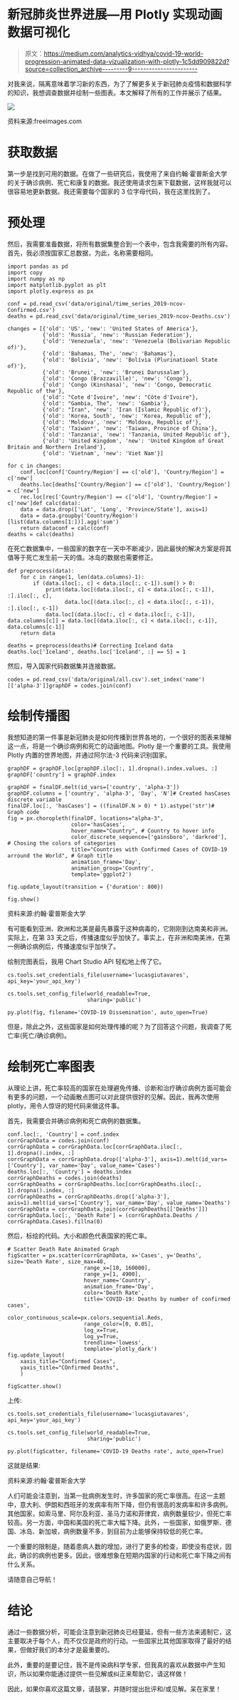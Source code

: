 # 新冠肺炎世界进展—用 Plotly 实现动画数据可视化

> 原文：<https://medium.com/analytics-vidhya/covid-19-world-progression-animated-data-vizualization-with-plotly-1c5dd909822d?source=collection_archive---------9----------------------->

对我来说，隔离意味着学习新的东西，为了了解更多关于新冠肺炎疫情和数据科学的知识，我想调查数据并绘制一些图表。本文解释了所有的工作并展示了结果。

![](img/e5287d1d33f38619cdc803917dcb4fb7.png)

资料来源:freeimages.com

# 获取数据

第一步是找到可用的数据。在做了一些研究后，我使用了来自约翰·霍普斯金大学的关于确诊病例、死亡和康复的数据。我还使用请求包来下载数据，这样我就可以很容易地更新数据。我还需要每个国家的 3 位字母代码，我在这里找到了。

# 预处理

然后，我需要准备数据，将所有数据集整合到一个表中，包含我需要的所有内容。首先，我必须按国家汇总数据，为此，名称需要相同。

```
import pandas as pd
import copy
import numpy as np
import matplotlib.pyplot as plt
import plotly.express as px

conf = pd.read_csv('data/original/time_series_2019-ncov-Confirmed.csv')
deaths = pd.read_csv('data/original/time_series_2019-ncov-Deaths.csv')

changes = [{'old': 'US', 'new': 'United States of America'},
           {'old': 'Russia', 'new': 'Russian Federation'},
           {'old': 'Venezuela', 'new': 'Venezuela (Bolivarian Republic of)'},
           {'old': 'Bahamas, The', 'new': 'Bahamas'},
           {'old': 'Bolívia', 'new': 'Bolívia (Plurinatioanl State of)'},
           {'old': 'Brunei', 'new': 'Brunei Darussalam'},
           {'old': 'Congo (Brazzaville)', 'new': 'Congo'},
           {'old': 'Congo (Kinshasa)', 'new': 'Congo, Democratic Republic of the'},
           {'old': "Cote d'Ivoire", 'new': "Côte d'Ivoire"},
           {'old': "Gambia, The", 'new': 'Gambia'},
           {'old': "Iran", 'new': 'Iran (Islamic Republic of)'},
           {'old': 'Korea, South', 'new': 'Korea, Republic of'},
           {'old': 'Moldova', 'new': 'Moldova, Republic of'},
           {'old': 'Taiwan*', 'new': 'Taiwan, Province of China'},
           {'old': 'Tanzania', 'new': 'Tanzania, United Republic of'},
           {'old': 'United Kingdom', 'new': 'United Kingdom of Great Britain and Northern Ireland'},
           {'old': 'Vietnam', 'new': 'Viet Nam'}]

for c in changes:
    conf.loc[conf['Country/Region'] == c['old'], 'Country/Region'] = c['new']
    deaths.loc[deaths['Country/Region'] == c['old'], 'Country/Region'] = c['new']
    rec.loc[rec['Country/Region'] == c['old'], 'Country/Region'] = c['new']def calc(data):
    data = data.drop(['Lat', 'Long', 'Province/State'], axis=1)
    data = data.groupby('Country/Region')[list(data.columns[1:])].agg('sum')
    return dataconf = calc(conf)
deaths = calc(deaths)
```

在死亡数据集中，一些国家的数字在一天中不断减少，因此最快的解决方案是将其值等于死亡发生前一天的值。冰岛的数据也需要修正。

```
def preprocess(data):
    for c in range(1, len(data.columns)-1):
        if (data.iloc[:, c] < data.iloc[:, c-1]).sum() > 0:
            print(data.loc[(data.iloc[:, c] < data.iloc[:, c-1]), :].iloc[:, c],
                  data.loc[(data.iloc[:, c] < data.iloc[:, c-1]), :].iloc[:, c-1])
            data.loc[(data.iloc[:, c] < data.iloc[:, c-1]), data.columns[c]] = data.loc[(data.iloc[:, c] < data.iloc[:, c-1]), data.columns[c-1]]
    return data

deaths = preprocess(deaths)# Correcting Iceland data
deaths.loc['Iceland', deaths.loc['Iceland', :] == 5] = 1
```

然后，导入国家代码数据集并连接数据。

```
codes = pd.read_csv('data/original/all.csv').set_index('name')[['alpha-3']]graphDF = codes.join(conf)
```

# 绘制传播图

我想知道的第一件事是新冠肺炎是如何传播到世界各地的，一个很好的图表来理解这一点，将是一个确诊病例和死亡的动画地图。Plotly 是一个重要的工具。我使用 Plotly 内置的世界地图，并通过阿尔法-3 代码来识别国家。

```
graphDF = graphDF.loc[graphDF.iloc[:, 1].dropna().index.values, :]
graphDF['country'] = graphDF.index

graphDF = finalDF.melt(id_vars=['country', 'alpha-3'])
graphDF.columns = ['country', 'alpha-3', 'Day', 'N']# Created hasCases discrete variable
finalDF.loc[:, 'hasCases'] = ((finalDF.N > 0) * 1).astype('str')# Graph code
fig = px.choropleth(finalDF, locations="alpha-3",
                    color='hasCases', 
                    hover_name="Country", # Country to hover info
                    color_discrete_sequence=['gainsboro', 'darkred'], # Chosing the colors of categories
                    title="Countries with Confirmed Cases of COVID-19 arround the World", # Graph title
                    animation_frame='Day',
                    animation_group='Country',
                    template='ggplot2')

fig.update_layout(transition = {'duration': 800})

fig.show()
```

资料来源:约翰·霍普斯金大学

有可能看到亚洲、欧洲和北美是最先暴露于这种病毒的，它刚刚到达南美和非洲。实际上，在第 33 天之后，传播速度似乎加快了。事实上，在非洲和南美洲，在第一例确诊病例后，传播速度似乎加快了。

绘制完图表后，我用 Chart Studio API 轻松地上传了它。

```
cs.tools.set_credentials_file(username='lucasgiutavares', api_key='your_api_key')

cs.tools.set_config_file(world_readable=True,
                         sharing='public')

py.plot(fig, filename='COVID-19 Dissemination', auto_open=True)
```

但是，除此之外，这些国家是如何处理传播的呢？为了回答这个问题，我调查了死亡率(死亡/确诊病例)。

# 绘制死亡率图表

从理论上讲，死亡率较高的国家在处理避免传播、诊断和治疗确诊病例方面可能会有更多的问题，一个动画散点图可以对此提供很好的见解。因此，我再次使用 plotly，用令人惊讶的短代码来做这件事。

首先，我需要合并确诊病例和死亡病例的数据集。

```
conf.loc[:, 'Country'] = conf.index
corrGraphData = codes.join(conf)
corrGraphData = corrGraphData.loc[corrGraphData.iloc[:, 1].dropna().index, :]
corrGraphData = corrGraphData.drop(['alpha-3'], axis=1).melt(id_vars=['Country'], var_name='Day', value_name='Cases')
deaths.loc[:, 'Country'] = deaths.index
corrGraphDeaths = codes.join(deaths)
corrGraphDeaths = corrGraphDeaths.loc[corrGraphDeaths.iloc[:, 1].dropna().index, :]
corrGraphDeaths = corrGraphDeaths.drop(['alpha-3'], axis=1).melt(id_vars=['Country'], var_name='Day', value_name='Deaths')
corrGraphData = corrGraphData.join(corrGraphDeaths[['Deaths']])
corrGraphData.loc[:, 'Death Rate'] = (corrGraphData.Deaths / corrGraphData.Cases).fillna(0)
```

然后，标绘的代码。大小和颜色代表国家的死亡率。

```
# Scatter Death Rate Animated Graph
figScatter = px.scatter(corrGraphData, x='Cases', y='Deaths', size='Death Rate', size_max=40,
                        range_x=[10, 160000],
                        range_y=[1, 4900],
                        hover_name='Country',
                        animation_frame='Day',
                        color='Death Rate',
                        title='COVID-19: Deaths by number of confirmed cases',
                        color_continuous_scale=px.colors.sequential.Reds,
                        range_color=[0, 0.05],
                        log_x=True,
                        log_y=True,
                        trendline='lowess',
                        template='plotly_dark')
fig.update_layout(
    xaxis_title="Confirmed Cases",
    yaxis_title="COnfirmed Deaths",
    )

figScatter.show()
```

上传:

```
cs.tools.set_credentials_file(username='lucasgiutavares', api_key='your_api_key')

cs.tools.set_config_file(world_readable=True,
                         sharing='public')

py.plot(figScatter, filename='COVID-19 Deaths rate', auto_open=True)
```

这就是结果:

资料来源:约翰·霍普斯金大学

人们可能会注意到，当第一批病例发生时，许多国家的死亡率很高。在这一主题中，意大利、伊朗和西班牙的发病率有所下降，但仍有很高的发病率和许多病例。其他国家，如索马里、阿尔及利亚、圣马力诺和菲律宾，病例数量较少，但死亡率较高。另一方面，中国和美国的死亡率大幅下降。此外，一些国家，如俄罗斯、德国、冰岛、新加坡，病例数量不多，到目前为止能够保持较低的死亡率。

一个重要的限制是，随着患病人数的增加，进行了更多的检查，即使没有症状，因此，确诊的病例也更多。因此，很难想象在短期内国家的行动和死亡率下降之间有什么关系。

请随意自己导航！

# 结论

通过一些数据分析，可能会注意到新冠肺炎已经蔓延，但有一些方法来遏制它，这主要取决于每个人，而不仅仅是政府的行动。一些国家比其他国家取得了最好的结果，但做好我们的本分才是最重要的。

此外，重要的是要记住，我不是传染病科学专家，但我真的喜欢从数据中产生知识，所以如果你能通过提供一些见解或纠正来帮助它，请这样做！

因此，如果你喜欢这篇文章，请鼓掌，并随时提出批评和/或见解。呆在家里！